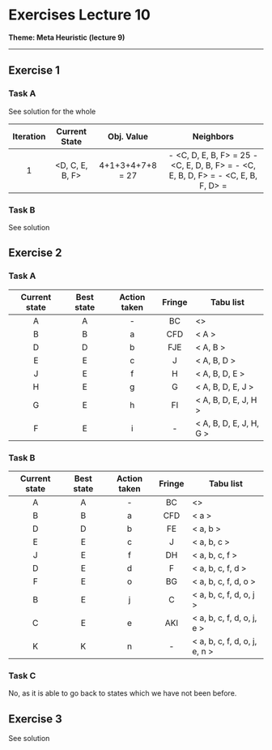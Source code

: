 # Exercises Lecture 10

**Theme: Meta Heuristic (lecture 9)**
 
----

## Exercise 1

### Task A

See solution for the whole

| **Iteration** | **Current State** |  **Obj. Value**  |                                     **Neighbors**                                    |
|:-------------:|:-----------------:|:----------------:|:------------------------------------------------------------------------------------:|
| 1             | <D, C, E, B, F>   | 4+1+3+4+7+8 = 27 | - <C, D, E, B, F> = 25 - <C, E, D, B, F> =  - <C, E, B, D, F> = - <C, E, B, F, D> =  |

### Task B

See solution

## Exercise 2

### Task A

| Current state | Best state | Action taken | Fringe | Tabu list               |
|:-------------:|:----------:|:------------:|:------:|-------------------------|
| A             | A          | -            | BC     | <>                      |
| B             | B          | a            | CFD    | < A >                   |
| D             | D          | b            | FJE    | < A, B >                |
| E             | E          | c            | J      | < A, B, D >             |
| J             | E          | f            | H      | < A, B, D, E >          |
| H             | E          | g            | G      | < A, B, D, E, J >       |
| G             | E          | h            | FI     | < A, B, D, E, J, H >    |
| F             | E          | i            | -      | < A, B, D, E, J, H, G > |

### Task B

| Current state | Best state | Action taken | Fringe | Tabu list                     |
|:-------------:|:----------:|:------------:|:------:|-------------------------------|
| A             | A          | -            | BC     | <>                            |
| B             | B          | a            | CFD    | < a >                         |
| D             | D          | b            | FE     | < a, b >                      |
| E             | E          | c            | J      | < a, b, c >                   |
| J             | E          | f            | DH     | < a, b, c, f >                |
| D             | E          | d            | F      | < a, b, c, f, d >             |
| F             | E          | o            | BG     | < a, b, c, f, d, o >          |
| B             | E          | j            | C      | < a, b, c, f, d, o, j >       |
| C             | E          | e            | AKI    | < a, b, c, f, d, o, j, e >    |
| K             | K          | n            | -      | < a, b, c, f, d, o, j, e, n > |

### Task C

No, as it is able to go back to states which we have not been before.

## Exercise 3

See solution